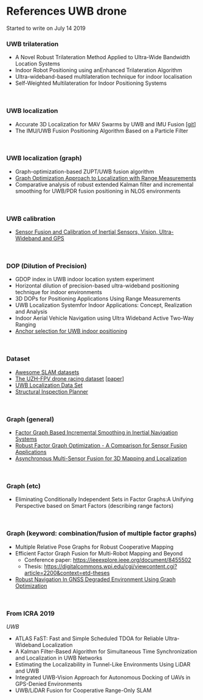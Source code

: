 # References UWB drone

Started to write on July 14 2019
<br/>


### UWB trilateration
- A Novel Robust Trilateration Method Applied to Ultra-Wide Bandwidth Location Systems
- Indoor Robot Positioning using anEnhanced Trilateration Algorithm
- Ultra-wideband-based multilateration technique for indoor localisation
- Self-Weighted Multilateration for Indoor Positioning Systems
<br/>


### UWB localization
- Accurate 3D Localization for MAV Swarms by UWB and IMU Fusion [[git](https://github.com/lijx10/uwb-localization)]
- The IMU/UWB Fusion Positioning Algorithm Based on a Particle Filter
<br/>


### UWB localization (graph)
- Graph-optimization-based ZUPT/UWB fusion algorithm
- [Graph Optimization Approach to Localization with Range Measurements](https://arxiv.org/pdf/1802.10276.pdf)
- Comparative analysis of robust extended Kalman filter and incremental smoothing for UWB/PDR fusion positioning in NLOS environments
<br/>


### UWB calibration
- [Sensor Fusion and Calibration of Inertial Sensors, Vision, Ultra-Wideband and GPS](https://www.xsens.com/wp-content/uploads/2014/pdf/Hol2011%20-%20Dissertation.pdf)
<br/>


### DOP (Dilution of Precision)
- GDOP index in UWB indoor location system experiment
- Horizontal dilution of precision-based ultra-wideband positioning technique for indoor environments
- 3D DOPs for Positioning Applications Using Range Measurements
- UWB Localization Systemfor Indoor Applications: Concept, Realization and Analysis
- Indoor Aerial Vehicle Navigation using Ultra Wideband Active Two-Way Ranging
- [Anchor selection for UWB indoor positioning](https://onlinelibrary.wiley.com/doi/10.1002/ett.3598)
<br/>


### Dataset
- [Awesome SLAM datasets](https://sites.google.com/view/awesome-slam-datasets/)
- [The UZH-FPV drone racing dataset](http://rpg.ifi.uzh.ch/uzh-fpv.html) [[paper](http://rpg.ifi.uzh.ch/docs/ICRA19_Delmerico.pdf)]
- [UWB Localization Data Set](https://github.com/ewine-project/UWB-localization/tree/master/data/localization)
- [Structural Inspection Planner](https://github.com/ethz-asl/StructuralInspectionPlanner/wiki/Example-Results)
<br/>


### Graph (general)
- [Factor Graph Based Incremental Smoothing in Inertial Navigation Systems](https://indelman.github.io/ANPL-Website/Publications/Indelman12fusion_ppt.pdf)
- [Robust Factor Graph Optimization - A Comparison for Sensor Fusion Applications](https://www.tu-chemnitz.de/etit/proaut/publications/etfa16.pdf)
- [Asynchronous Multi-Sensor Fusion for 3D Mapping and Localization](http://udel.edu/~ghuang/papers/tr_async.pdf)
<br/>


### Graph (etc)
- Eliminating Conditionally Independent Sets in Factor Graphs:A Unifying Perspective based on Smart Factors (describing range factors)
<br/>


### Graph (keyword: combination/fusion of multiple factor graphs)
- Multiple Relative Pose Graphs for Robust Cooperative Mapping
- Efficient Factor Graph Fusion for Multi-Robot Mapping and Beyond
  - Conference paper: https://ieeexplore.ieee.org/document/8455502
  - Thesis: https://digitalcommons.wpi.edu/cgi/viewcontent.cgi?article=2200&context=etd-theses
- [Robust Navigation In GNSS Degraded Environment Using Graph Optimization](https://arxiv.org/pdf/1806.08899.pdf)
<br/>


### From ICRA 2019
*UWB*
- ATLAS FaST: Fast and Simple Scheduled TDOA for Reliable Ultra-Wideband Localization
- A Kalman Filter-Based Algorithm for Simultaneous Time Synchronization and Localization in UWB Networks
- Estimating the Localizability in Tunnel-Like Environments Using LiDAR and UWB
- Integrated UWB-Vision Approach for Autonomous Docking of UAVs in GPS-Denied Environments
- UWB/LiDAR Fusion for Cooperative Range-Only SLAM
<br/>


